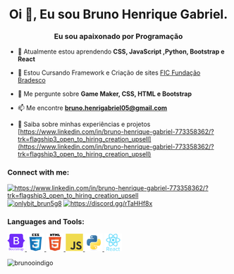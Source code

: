 <h1 align="center">Oi 👋, Eu sou Bruno Henrique Gabriel.</h1>
<h3 align="center">Eu sou apaixonado por Programação</h3>

- 🌱 Atualmente estou aprendendo **CSS, JavaScript ,Python, Bootstrap e React**

- 👯 Estou Cursando Framework e Criação de sites [FIC Fundação Bradesco](https://fundacao.bradesco/fic/)

- 💬 Me pergunte sobre **Game Maker, CSS, HTML e Bootstrap**

- 📫 Me encontre **bruno.henrigabriel05@gmail.com**

- 📄 Saiba sobre minhas experiências e projetos [https://www.linkedin.com/in/bruno-henrique-gabriel-773358362/?trk=flagship3_open_to_hiring_creation_upsell](https://www.linkedin.com/in/bruno-henrique-gabriel-773358362/?trk=flagship3_open_to_hiring_creation_upsell)

<h3 align="left">Connect with me:</h3>
<p align="left">
<a href="https://linkedin.com/in/https://www.linkedin.com/in/bruno-henrique-gabriel-773358362/?trk=flagship3_open_to_hiring_creation_upsell" target="blank"><img align="center" src="https://raw.githubusercontent.com/rahuldkjain/github-profile-readme-generator/master/src/images/icons/Social/linked-in-alt.svg" alt="https://www.linkedin.com/in/bruno-henrique-gabriel-773358362/?trk=flagship3_open_to_hiring_creation_upsell" height="30" width="40" /></a>
<a href="https://instagram.com/onlybit_brun5g8" target="blank"><img align="center" src="https://raw.githubusercontent.com/rahuldkjain/github-profile-readme-generator/master/src/images/icons/Social/instagram.svg" alt="onlybit_brun5g8" height="30" width="40" /></a>
<a href="https://discord.gg/https://discord.gg/rTaHHf8x" target="blank"><img align="center" src="https://raw.githubusercontent.com/rahuldkjain/github-profile-readme-generator/master/src/images/icons/Social/discord.svg" alt="https://discord.gg/rTaHHf8x" height="30" width="40" /></a>
</p>

<h3 align="left">Languages and Tools:</h3>
<p align="left"> <a href="https://getbootstrap.com" target="_blank" rel="noreferrer"> <img src="https://raw.githubusercontent.com/devicons/devicon/master/icons/bootstrap/bootstrap-plain-wordmark.svg" alt="bootstrap" width="40" height="40"/> </a> <a href="https://www.w3schools.com/css/" target="_blank" rel="noreferrer"> <img src="https://raw.githubusercontent.com/devicons/devicon/master/icons/css3/css3-original-wordmark.svg" alt="css3" width="40" height="40"/> </a> <a href="https://www.w3.org/html/" target="_blank" rel="noreferrer"> <img src="https://raw.githubusercontent.com/devicons/devicon/master/icons/html5/html5-original-wordmark.svg" alt="html5" width="40" height="40"/> </a> <a href="https://developer.mozilla.org/en-US/docs/Web/JavaScript" target="_blank" rel="noreferrer"> <img src="https://raw.githubusercontent.com/devicons/devicon/master/icons/javascript/javascript-original.svg" alt="javascript" width="40" height="40"/> </a> <a href="https://www.python.org" target="_blank" rel="noreferrer"> <img src="https://raw.githubusercontent.com/devicons/devicon/master/icons/python/python-original.svg" alt="python" width="40" height="40"/> </a> <a href="https://reactjs.org/" target="_blank" rel="noreferrer"> <img src="https://raw.githubusercontent.com/devicons/devicon/master/icons/react/react-original-wordmark.svg" alt="react" width="40" height="40"/> </a> </p>

<p><img align="center" src="https://github-readme-stats.vercel.app/api/top-langs?username=brunooindigo&show_icons=true&locale=en&layout=compact" alt="brunooindigo" /></p>


